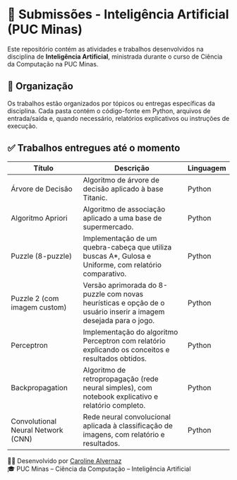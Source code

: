 # 🧠 Submissões - Inteligência Artificial (PUC Minas)

Este repositório contém as atividades e trabalhos desenvolvidos na disciplina de **Inteligência Artificial**, ministrada durante o curso de Ciência da Computação na PUC Minas.

## 📂 Organização

Os trabalhos estão organizados por tópicos ou entregas específicas da disciplina. Cada pasta contém o código-fonte em Python, arquivos de entrada/saída e, quando necessário, relatórios explicativos ou instruções de execução.

## ✅ Trabalhos entregues até o momento

| Título                        | Descrição                                                                                                        | Linguagem |
|------------------------------|------------------------------------------------------------------------------------------------------------------|-----------|
| Árvore de Decisão            | Algoritmo de árvore de decisão aplicado à base Titanic.                                                          | Python    |
| Algoritmo Apriori            | Algoritmo de associação aplicado a uma base de supermercado.                                                     | Python    |
| Puzzle (8-puzzle)            | Implementação de um quebra-cabeça que utiliza buscas A*, Gulosa e Uniforme, com relatório comparativo.           | Python    |
| Puzzle 2 (com imagem custom) | Versão aprimorada do 8-puzzle com novas heurísticas e opção de o usuário inserir a imagem desejada para o jogo. | Python    |
| Perceptron                   | Implementação do algoritmo Perceptron com relatório explicando os conceitos e resultados obtidos.                | Python    |
| Backpropagation              | Algoritmo de retropropagação (rede neural simples), com notebook explicativo e relatório completo.                | Python    |
| Convolutional Neural Network (CNN) | Rede neural convolucional aplicada à classificação de imagens, com relatório e resultados.                  | Python    |


👩‍💻 Desenvolvido por [Caroline Alvernaz](https://github.com/carolalvernaz)  
🎓 PUC Minas – Ciência da Computação – Inteligência Artificial
